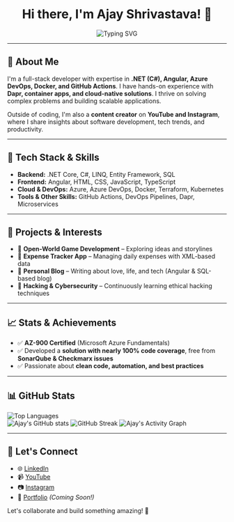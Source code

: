 <h1 align="center">
  Hi there, I'm Ajay Shrivastava! 👋  
</h1>

<p align="center">
  <img src="https://readme-typing-svg.demolab.com?font=Pacifico&weight=800&pause=1000&center=true&vCenter=true&width=435&lines=Full+Stack+Developer;AI+Enthusiast;Craving+for+Coding" alt="Typing SVG" />
</p>

---

## 🚀 About Me

I'm a full-stack developer with expertise in **.NET (C#), Angular, Azure DevOps, Docker, and GitHub Actions**. I have hands-on experience with **Dapr, container apps, and cloud-native solutions**. I thrive on solving complex problems and building scalable applications.

Outside of coding, I'm also a **content creator** on **YouTube and Instagram**, where I share insights about software development, tech trends, and productivity.

---

## 🔧 Tech Stack & Skills

- **Backend:** .NET Core, C#, LINQ, Entity Framework, SQL
- **Frontend:** Angular, HTML, CSS, JavaScript, TypeScript
- **Cloud & DevOps:** Azure, Azure DevOps, Docker, Terraform, Kubernetes
- **Tools & Other Skills:** GitHub Actions, DevOps Pipelines, Dapr, Microservices

---

## 📌 Projects & Interests

- 🔹 **Open-World Game Development** – Exploring ideas and storylines
- 🔹 **Expense Tracker App** – Managing daily expenses with XML-based data
- 🔹 **Personal Blog** – Writing about love, life, and tech (Angular & SQL-based blog)
- 🔹 **Hacking & Cybersecurity** – Continuously learning ethical hacking techniques

---

## 📈 Stats & Achievements

- ✅ **AZ-900 Certified** (Microsoft Azure Fundamentals)
- ✅ Developed a **solution with nearly 100% code coverage**, free from **SonarQube & Checkmarx issues**
- ✅ Passionate about **clean code, automation, and best practices**

---

## 📊 GitHub Stats

![Top Languages](https://github-readme-stats.vercel.app/api/top-langs/?username=Ajay-Shrivastava&layout=compact&theme=dark) </br>
![Ajay's GitHub stats](https://github-readme-stats.vercel.app/api?username=Ajay-Shrivastava&show_icons=true&theme=dark&card-width=400)
![GitHub Streak](https://github-readme-streak-stats.herokuapp.com/?user=Ajay-Shrivastava&theme=dark)
![Ajay's Activity Graph](https://github-readme-activity-graph.vercel.app/graph?username=Ajay-Shrivastava&bg_color=fffff0&color=708090&line=24292e&point=24292e&area=true&hide_border=true)

---

## 📢 Let's Connect

- 🌐 [LinkedIn](https://www.linkedin.com/in/ajay)
- 📹 [YouTube](https://www.youtube.com/@ajay)
- 📷 [Instagram](https://www.instagram.com/ajay)
- 💼 [Portfolio](#) *(Coming Soon!)*

Let's collaborate and build something amazing! 🚀


